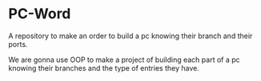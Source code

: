 # PC-Word
A repository to make an order to build a pc knowing their branch and their ports.

We are gonna use OOP to make a project of building each part of a pc knowing their branches and the type of entries they have.
